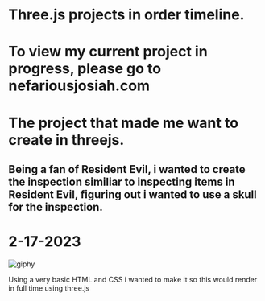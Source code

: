 # Three.js projects in order timeline. 
# To view my current project in progress, please go to nefariousjosiah.com


# The project that made me want to create in threejs.

## Being a fan of Resident Evil, i wanted to create the inspection similiar to inspecting items in Resident Evil, figuring out i wanted to use a skull for the inspection.

# 2-17-2023
![giphy](https://github.com/nefariousjosiah/threejs/assets/148295938/e54bd2b4-c520-441d-881a-b1d41474cd8d)

Using a very basic HTML and CSS i wanted to make it so this would render in full time using three.js
